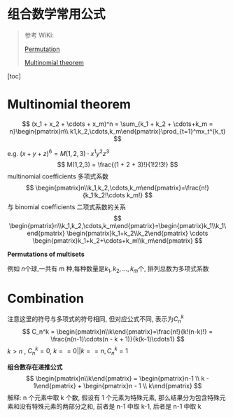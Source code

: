 # 组合数学常用公式

> 参考 WiKi:
>
>  [Permutation](https://en.wikipedia.org/wiki/Permutation)
>
> [Multinomial theorem](https://en.wikipedia.org/wiki/Multinomial_theorem)

[toc]

# Multinomial theorem
$$
(x_1 + x_2 + \cdots + x_m)^n = \sum_{k_1 + k_2 + \cdots+k_m = n}\begin{pmatrix}n\\ k1,k_2,\cdots,k_m\end{pmatrix}\prod_{t=1}^mx_t^{k_t} 
$$

e.g. $(x + y + z)^6 = M(1,2,3)\cdot x^1y^2z^3$
$$
M(1,2,3) = \frac{(1 +  2 + 3)!}{1!2!3!}
$$
multinomial coefficients 多项式系数
$$
\begin{pmatrix}n\\k_1,k_2,\cdots,k_m\end{pmatrix}=\frac{n!}{k_1!k_2!\cdots k_m!}
$$
与 binomial coefficients 二项式系数的关系
$$
\begin{pmatrix}n\\k_1,k_2,\cdots,k_m\end{pmatrix}=\begin{pmatrix}k_1\\k_1\end{pmatrix}
\begin{pmatrix}k_1+k_2\\k_2\end{pmatrix}
\cdots
\begin{pmatrix}k_1+k_2+\cdots+k_m\\k_m\end{pmatrix}
$$


**Permutations of multisets**

例如 $n$个球,一共有 m 种,每种数量是$k_1,k_2,...,k_m$个, 排列总数为多项式系数



# Combination

注意这里的符号与多项式的符号相同, 但对应公式不同, 表示为$C_n^k$
$$
C_n^k = \begin{pmatrix}n\\k\end{pmatrix}=\frac{n!}{k!(n-k)!} = \frac{n(n-1)\cdots(n - k + 1)}{k(k-1)\cdots1}
$$
$k > n$ , $C_n^k = 0$, $k == 0||k==n, C_n^k = 1$



**组合数存在递推公式**
$$
\begin{pmatrix}n\\k\end{pmatrix} =
\begin{pmatrix}n-1 \\ k - 1\end{pmatrix} + 
\begin{pmatrix}n - 1 \\ k\end{pmatrix}
$$
解释: n 个元素中取 k 个数, 假设有 1 个元素为特殊元素, 那么结果分为包含特殊元素和没有特殊元素的两部分之和, 前者是 n-1 中取 k-1, 后者是 n-1 中取 k

